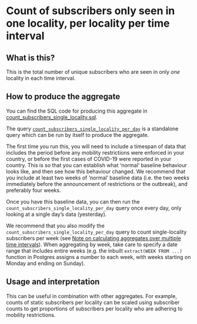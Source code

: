 # Count of subscribers only seen in one locality, per locality per time interval

## What is this?

This is the total number of unique subscribers who are seen in only _one_ locality in each time interval.

## How to produce the aggregate

You can find the SQL code for producing this aggregate in [count_subscribers_single_locality.sql](count_subscribers_single_locality.sql).

The query [`count_subscribers_single_locality_per_day`](count_subscribers_single_locality.sql#L5-L25) is a standalone query which can be run by itself to produce the aggregate.

The first time you run this, you will need to include a timespan of data that includes the period before any mobility restrictions were enforced in your country, or before the first cases of COVID-19 were reported in your country. This is so that you can establish what ‘normal’ baseline behaviour looks like, and then see how this behaviour changed. We recommend that you include at least two weeks of ‘normal’ baseline data (i.e. the two weeks immediately before the announcement of restrictions or the outbreak), and preferably four weeks.

Once you have this baseline data, you can then run the `count_subscribers_single_locality_per_day` query once every day, only looking at a single day’s data (yesterday).

We recommend that you also modify the `count_subscribers_single_locality_per_day` query to count single-locality subscribers per week (see [Note on calculating aggregates over multiple time intervals](README.md#calculating-aggregates-over-multiple-time-intervals-and-locality-sizes)). When aggregating by week, take care to specify a date range that includes entire weeks (e.g. the inbuilt `extract(WEEK FROM ...)` function in Postgres assigns a number to each week, with weeks starting on Monday and ending on Sunday).

## Usage and interpretation

This can be useful in combination with other aggregates. For example, counts of static subscribers per locality can be scaled using subscriber counts to get proportions of subscribers per locality who are adhering to mobility restrictions.
